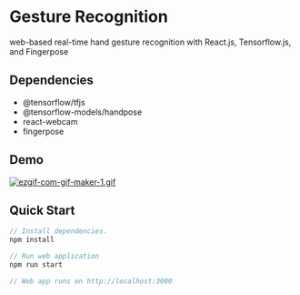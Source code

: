 # Gesture Recognition
web-based real-time hand gesture recognition with React.js, Tensorflow.js, and Fingerpose
## Dependencies
- @tensorflow/tfjs
- @tensorflow-models/handpose
- react-webcam
- fingerpose
## Demo
[![ezgif-com-gif-maker-1.gif](https://i.postimg.cc/zfV161NK/ezgif-com-gif-maker-1.gif)](https://postimg.cc/VSQT0pdk)
## Quick Start
```javascript
// Install dependencies.
npm install

// Run web application
npm run start

// Web app runs on http://localhost:3000
```
